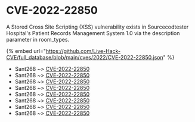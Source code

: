 # CVE-2022-22850

A Stored Cross Site Scripting (XSS) vulnerability exists in Sourcecodtester Hospital's Patient Records Management System 1.0 via the description parameter in room_types.

{% embed url="https://github.com/Live-Hack-CVE/full_database/blob/main/cves/2022/CVE-2022-22850.json" %}


* Sant268 ~> [CVE-2022-22850](https://www.alice-snow.ru/2022/database/cve-2022-22850/cve-2022-22850-sant268)
* Sant268 ~> [CVE-2022-22850](https://www.alice-snow.ru/2022/database/cve-2022-22850/cve-2022-22850-sant268)
* Sant268 ~> [CVE-2022-22850](https://www.alice-snow.ru/2022/database/cve-2022-22850/cve-2022-22850-sant268)
* Sant268 ~> [CVE-2022-22850](https://www.alice-snow.ru/2022/database/cve-2022-22850/cve-2022-22850-sant268)
* Sant268 ~> [CVE-2022-22850](https://www.alice-snow.ru/2022/database/cve-2022-22850/cve-2022-22850-sant268)
* Sant268 ~> [CVE-2022-22850](https://www.alice-snow.ru/2022/database/cve-2022-22850/cve-2022-22850-sant268)
* Sant268 ~> [CVE-2022-22850](https://www.alice-snow.ru/2022/database/cve-2022-22850/cve-2022-22850-sant268)
* Sant268 ~> [CVE-2022-22850](https://www.alice-snow.ru/2022/database/cve-2022-22850/cve-2022-22850-sant268)